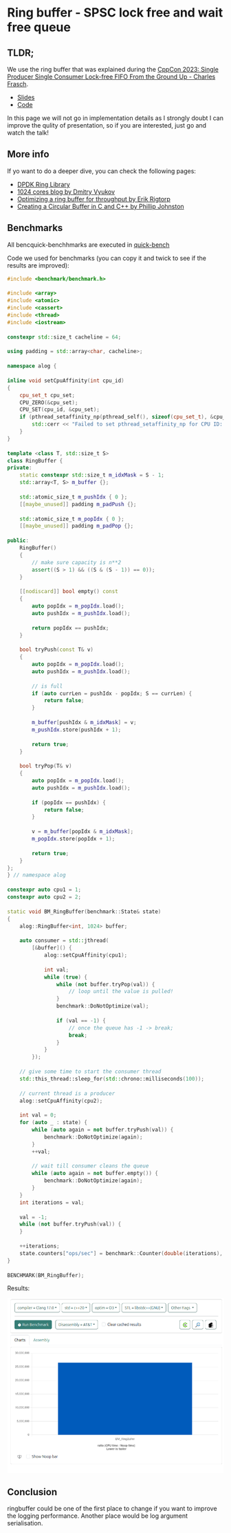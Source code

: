 # Ring buffer - SPSC lock free and wait free queue

## TLDR;

We use the ring buffer that was explained during
the [CppCon 2023: Single Producer Single Consumer Lock-free FIFO From the Ground Up - Charles Frasch](https://www.youtube.com/watch?v=K3P_Lmq6pw0).

- [Slides](https://github.com/CppCon/CppCon2023/blob/main/Presentations/SPSC_Lock-free_Wait-Free_Fifo_from_the_Ground_Up_CppCon_2023.pdf)
- [Code](https://github.com/CharlesFrasch/cppcon2023/tree/main)

In this page we will not go in implementation details as I strongly doubt I can improve the qulity of presentation, so
if you are interested, just go and watch the talk!

## More info

If yo want to do a deeper dive, you can check the following pages:

- [DPDK Ring Library](https://doc.dpdk.org/guides/prog_guide/ring_lib.html)
- [1024 cores blog by Dmitry Vyukov](https://www.1024cores.net/home/lock-free-algorithms)
- [Optimizing a ring buffer for throughput by Erik Rigtorp](https://rigtorp.se/ringbuffer/)
- [Creating a Circular Buffer in C and C++ by Phillip Johnston](https://embeddedartistry.com/blog/2017/05/17/creating-a-circular-buffer-in-c-and-c/)

## Benchmarks

All bencquick-benchhmarks are executed in [quick-bench](https://quick-bench.com/)

Code we used for benchmarks (you can copy it and twick to see if the results are improved):

```cpp
#include <benchmark/benchmark.h>

#include <array>
#include <atomic>
#include <cassert>
#include <thread>
#include <iostream>

constexpr std::size_t cacheline = 64;

using padding = std::array<char, cacheline>;

namespace alog {

inline void setCpuAffinity(int cpu_id)
{
    cpu_set_t cpu_set;
    CPU_ZERO(&cpu_set);
    CPU_SET(cpu_id, &cpu_set);
    if (pthread_setaffinity_np(pthread_self(), sizeof(cpu_set_t), &cpu_set) != 0) {
        std::cerr << "Failed to set pthread_setaffinity_np for CPU ID: " << cpu_id << std::endl;
    }
}

template <class T, std::size_t S>
class RingBuffer {
private:
    static constexpr std::size_t m_idxMask = S - 1;
    std::array<T, S> m_buffer {};

    std::atomic_size_t m_pushIdx { 0 };
    [[maybe_unused]] padding m_padPush {};

    std::atomic_size_t m_popIdx { 0 };
    [[maybe_unused]] padding m_padPop {};

public:
    RingBuffer()
    {
        // make sure capacity is n**2
        assert((S > 1) && ((S & (S - 1)) == 0));
    }

    [[nodiscard]] bool empty() const
    {
        auto popIdx = m_popIdx.load();
        auto pushIdx = m_pushIdx.load();

        return popIdx == pushIdx;
    }

    bool tryPush(const T& v)
    {
        auto popIdx = m_popIdx.load();
        auto pushIdx = m_pushIdx.load();

        // is full
        if (auto currLen = pushIdx - popIdx; S == currLen) {
            return false;
        }

        m_buffer[pushIdx & m_idxMask] = v;
        m_pushIdx.store(pushIdx + 1);

        return true;
    }

    bool tryPop(T& v)
    {
        auto popIdx = m_popIdx.load();
        auto pushIdx = m_pushIdx.load();

        if (popIdx == pushIdx) {
            return false;
        }

        v = m_buffer[popIdx & m_idxMask];
        m_popIdx.store(popIdx + 1);

        return true;
    }
};
} // namespace alog

constexpr auto cpu1 = 1;
constexpr auto cpu2 = 2;

static void BM_RingBuffer(benchmark::State& state)
{
    alog::RingBuffer<int, 1024> buffer;

    auto consumer = std::jthread(
        [&buffer]() {
            alog::setCpuAffinity(cpu1);

            int val;
            while (true) {
                while (not buffer.tryPop(val)) {
                    // loop until the value is pulled!
                }
                benchmark::DoNotOptimize(val);

                if (val == -1) {
                    // once the queue has -1 -> break;
                    break;
                }
            }
        });

    // give some time to start the consumer thread
    std::this_thread::sleep_for(std::chrono::milliseconds(100));

    // current thread is a producer
    alog::setCpuAffinity(cpu2);

    int val = 0;
    for (auto _ : state) {
        while (auto again = not buffer.tryPush(val)) {
            benchmark::DoNotOptimize(again);
        }
        ++val;

        // wait till consumer cleans the queue
        while (auto again = not buffer.empty()) {
            benchmark::DoNotOptimize(again);
        }
    }
    int iterations = val;

    val = -1;
    while (not buffer.tryPush(val)) {
    }

    ++iterations;
    state.counters["ops/sec"] = benchmark::Counter(double(iterations), benchmark::Counter::kIsRate);
}

BENCHMARK(BM_RingBuffer);

```

Results:

![alt text](img/rb_benchmark.png "Ops per second")

## Conclusion

ringbuffer could be one of the first place to change if you want to improve the logging performance.
Another place would be log argument serialisation.
